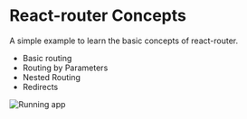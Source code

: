 # React-router Concepts

A simple example to learn the basic concepts of react-router.

- Basic routing
- Routing by Parameters
- Nested Routing
- Redirects

![Running app](https://lh3.googleusercontent.com/Ii0cCSnx0t6di7xQlKb2Lyq7p48PmbflBDMANQKOKfqZ7HlkOaXd1s9aIz9RYL5Cpezm5MeVboscX2Eosf0tI7nGady67Adt1RMFo6IERiIvubCy6SJbHopUt6I-dpavGiCwJBn9ySA2TLVG1Ty91D8Ufz008niTNsHR2D-vdtOUIVrqYr4EXUfCx3v-mlj85sa0yX_PCaHepsyWAQdxTwgGVdLAwL6GwDcS7HTyRSgmC8V8gsuLqnQ7fYrd72OtOP5ffA7JKejGiMijUALcowvDZEuI1_npusEfawLcds-zQK08W6wu2YP7islDpd5PamDMrX7PxmSorscxf3U0kXbBNGnQZGIisefdhyy5wKPSnKgdYM2vv84TBRAHG_mub2DD7a05MS1jC6TRwG5MlvHJmJVGjl6hIDIsUHcIteE6mLkMfdLgo1OYOl9RklUyPwtrEeXjxyYP3oxQyO6SmvKlvHGdsx8yV8JNErKc1rQMCFhU6Bz_qRH-ectGdFXkGjXwxFgFVoUuvRKJb2vrwtMII5msyNQVl_oeoSFYH-4y0SqMQCwoatA3v44fsKR7iz0sFREEeWZgSdtmckHbQnWa3wFY_gwK_4xYYDXxd2K-wxhPdVbHG5zmdZuP9QMM0eZt3LGCF-6PC_gX1YZlQIIWnRYQ4nWUiC5JbH7nvdmqqbx72k9iUfJPdKvnwDVpCB9GaYf1io3y2pTEYKoE2XtAvJ2cAtKg1zZ3FPq50zDkOvxtlT_UzOPv6cXYa4PTA-GJvSkLgGlz61TdbEMD18P2ckMC5CDz=w493-h600-no?authuser=1)
